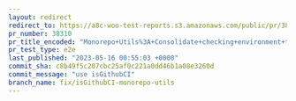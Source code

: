 ```yaml
---
layout: redirect
redirect_to: https://a8c-woo-test-reports.s3.amazonaws.com/public/pr/38310/e2e/index.html
pr_number: 38310
pr_title_encoded: "Monorepo+Utils%3A+Consolidate+checking+environment+to+use+isGithubCI"
pr_test_type: e2e
last_published: "2023-05-16 00:55:03 +0000"
commit_sha: c8b49f5c207cbc25af0c221a0dd46b1a08e3260d
commit_message: "use isGithubCI"
branch_name: fix/isGithubCI-monorepo-utils
---
```

